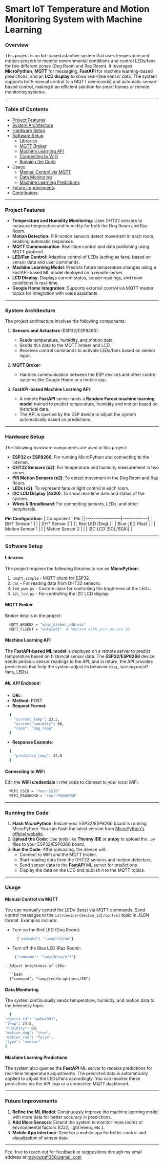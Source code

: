# **Smart IoT Temperature and Motion Monitoring System with Machine Learning**

### **Overview**
This project is an IoT-based adaptive system that uses temperature and motion sensors to monitor environmental conditions and control LEDs/fans for two different zones (Dog Room and Raz Room). It leverages **MicroPython**, **MQTT** for messaging, **FastAPI** for machine learning-based predictions, and an **LCD display** to show real-time sensor data. The system supports both manual control (via MQTT commands) and automatic sensor-based control, making it an efficient solution for smart homes or remote monitoring systems.

---

### **Table of Contents**
- [Project Features](#project-features)
- [System Architecture](#system-architecture)
- [Hardware Setup](#hardware-setup)
- [Software Setup](#software-setup)
  - [Libraries](#libraries)
  - [MQTT Broker](#mqtt-broker)
  - [Machine Learning API](#machine-learning-api)
  - [Connecting to WiFi](#connecting-to-wifi)
  - [Running the Code](#running-the-code)
- [Usage](#usage)
  - [Manual Control via MQTT](#manual-control-via-mqtt)
  - [Data Monitoring](#data-monitoring)
  - [Machine Learning Predictions](#machine-learning-predictions)
- [Future Improvements](#future-improvements)
- [Contributors](#contributors)

---

### **Project Features**
- **Temperature and Humidity Monitoring**: Uses DHT22 sensors to measure temperature and humidity for both the Dog Room and Raz Room.
- **Motion Detection**: PIR motion sensors detect movement in each room, enabling automatic responses.
- **MQTT Communication**: Real-time control and data publishing using MQTT protocol.
- **LED/Fan Control**: Adaptive control of LEDs (acting as fans) based on sensor data and user commands.
- **Machine Learning Model**: Predicts future temperature changes using a FastAPI-based ML model deployed on a remote server.
- **LCD Display**: Displays current status, sensor readings, and room conditions in real-time.
- **Google Home Integration**: Supports external control via MQTT master topics for integration with voice assistants.

---

### **System Architecture**
The project architecture involves the following components:
1. **Sensors and Actuators** (ESP32/ESP8266):
   - Reads temperature, humidity, and motion data.
   - Sends this data to the MQTT broker and LCD.
   - Receives control commands to activate LEDs/fans based on sensor input.
   
2. **MQTT Broker**:
   - Handles communication between the ESP devices and other control systems like Google Home or a mobile app.
   
3. **FastAPI-based Machine Learning API**:
   - A remote **FastAPI** server hosts a **Random Forest machine learning model** trained to predict temperature, humidity and motion based on historical data.
   - The API is queried by the ESP device to adjust the system automatically based on predictions.

---

### **Hardware Setup**
The following hardware components are used in this project:
- **ESP32 or ESP8266**: For running MicroPython and connecting to the internet.
- **DHT22 Sensors (x2)**: For temperature and humidity measurement in two zones.
- **PIR Motion Sensors (x2)**: To detect movement in the Dog Room and Raz Room.
- **LEDs (x2)**: To represent fans or light control in each room.
- **I2C LCD Display (4x20)**: To show real-time data and status of the system.
- **Wires & Breadboard**: For connecting sensors, LEDs, and other peripherals.

**Pin Configuration**:
| Component        | Pin         |
|------------------|-------------|
| DHT Sensor 1     |             |
| DHT Sensor 2     |             |
| Red LED (Dog)    |             |
| Blue LED (Raz)   |             |
| Motion Sensor 1  |             |
| Motion Sensor 2  |             |
| I2C LCD (SCL/SDA)|             |

---

### **Software Setup**

#### **Libraries**
The project requires the following libraries to run on **MicroPython**:
1. `umqtt.simple` - MQTT client for ESP32.
2. `dht` - For reading data from DHT22 sensors.
3. `led_pwm.py` - Custom class for controlling the brightness of the LEDs.
4. `i2c_lcd.py` - For controlling the I2C LCD display.

#### **MQTT Broker**
Broker details in the project:
```bash
  MQTT_BROKER = "your_broker_address"
  MQTT_CLIENT = "wokwi001"  # Replace with your device ID
```


#### **Machine Learning API**
The **FastAPI-based ML model** is deployed on a remote server to predict temperature based on historical sensor data. The **ESP32/ESP8266** device sends periodic sensor readings to the API, and in return, the API provides predictions that help the system adjust its behavior (e.g., turning on/off fans, LEDs).

##### **ML API Endpoint**:
- **URL**: 
- **Method**: POST
- **Request Format**:
  
```bash
  {
    "current_temp": 23.5,
    "current_humidity": 60,
    "room": "dog_room"
  }
```

- **Response Example**:
```bash
  {
    "predicted_temp": 24.8
  }
```


#### **Connecting to WiFi**
Edit the **WiFi credentials** in the code to connect to your local WiFi:

```bash
  WIFI_SSID = "Your-SSID"
  WIFI_PASSWORD = "Your-PASSWORD"
```

---

### **Running the Code**
1. **Flash MicroPython**: Ensure your ESP32/ESP8266 board is running MicroPython. You can flash the latest version from [MicroPython's official website](https://micropython.org/download/esp32/).
2. **Upload the Code**: Use tools like **Thonny IDE** or **ampy** to upload the `.py` files to your ESP32/ESP8266 board.
3. **Run the Code**: After uploading, the device will:
   - Connect to WiFi and the MQTT broker.
   - Start reading data from the DHT22 sensors and motion detectors.
   - Send sensor data to the **FastAPI** ML server for predictions.
   - Display the data on the LCD and publish it to the MQTT topics.

---

### **Usage**

#### **Manual Control via MQTT**
You can manually control the LEDs (fans) via MQTT commands. Send control messages to the `iot/device/{device_id}/control` topic in JSON format. Examples include:

 - Turn on the Red LED (Dog Room):
   ```bash
     {"command": "lamp/red/on"}
   ```
 - Turn off the Blue LED (Raz Room):
   ```bash
    {"command": "lamp/blue/off"}
  ```
 - Adjust brightness of LEDs:

   ```bash 
    {"command": "lamp/red/brightness/50"}
   ```


#### **Data Monitoring**
The system continuously sends temperature, humidity, and motion data to the telemetry topic:

  ```bash
    {
  "device_id": "wokwi001",
  "temp": 24.5,
  "humidity": 60,
  "motion_dog": "true",
  "motion_raz": "false",
  "type": "sensor"
  }
  ```


#### **Machine Learning Predictions**
The system also queries the **FastAPI** ML server to receive predictions for real-time temperature adjustments. The predicted data is automatically applied to adjust the LEDs/fans accordingly. You can monitor these predictions via the API logs or a connected MQTT dashboard.

---

### **Future Improvements**
1. **Refine the ML Model**: Continuously improve the machine learning model with more data for better accuracy in predictions.
2. **Add More Sensors**: Extend the system to monitor more rooms or environmental factors (CO2, light levels, etc.).
3. **Mobile App Interface**: Develop a mobile app for better control and visualization of sensor data.

---

Feel free to reach out for feedback or suggestions through my email address at razyousufi350@gmail.com
